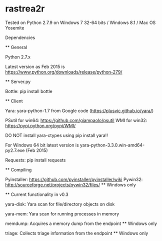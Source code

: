 # rastrea2r

Tested on Python 2.7.9 on Windows 7 32-64 bits / Windows 8.1 / Mac OS Yosemite

Dependencies

** General

Python 2.7.x

Latest version as Feb 2015 is https://www.python.org/downloads/release/python-279/

** Server.py

Bottle: pip install bottle

** Client 

Yara: yara-python-1.7 from Google code (https://plusvic.github.io/yara/)

PSutil for win64: https://github.com/giampaolo/psutil
WMI for win32: https://pypi.python.org/pypi/WMI/

DO NOT install yara-ctypes using pip install yara!!

For Windows 64 bit latest version is yara-python-3.3.0.win-amd64-py2.7.exe (Feb 2015)

Requests: pip install requests

** Compiling

Pyinstaller: https://github.com/pyinstaller/pyinstaller/wiki
Pywin32: http://sourceforge.net/projects/pywin32/files/ ** Windows only

** Current functionality in v0.3

yara-disk: Yara scan for file/directory objects on disk

yara-mem: Yara scan for running processes in memory

memdump: Acquires a memory dump from the endpoint ** Windows only

triage: Collects triage information from the endpoint ** Windows only








